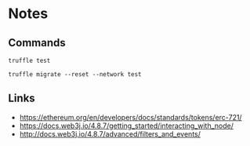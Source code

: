 # Notes

## Commands

`truffle test`

`truffle migrate --reset --network test`

## Links

- https://ethereum.org/en/developers/docs/standards/tokens/erc-721/
- https://docs.web3j.io/4.8.7/getting_started/interacting_with_node/
- http://docs.web3j.io/4.8.7/advanced/filters_and_events/
